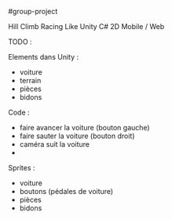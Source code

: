 #group-project

Hill Climb Racing Like
Unity C# 2D
Mobile / Web

TODO :

Elements dans Unity :
  - voiture
  - terrain
  - pièces
  - bidons
  
Code :
  - faire avancer la voiture (bouton gauche)
  - faire sauter la voiture (bouton droit)
  - caméra suit la voiture
  - 

Sprites :
  - voiture
  - boutons (pédales de voiture)
  - pièces
  - bidons
